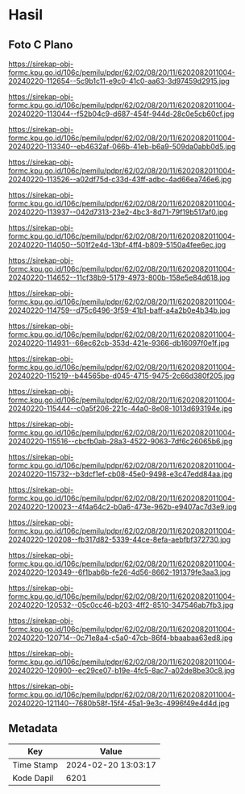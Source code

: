 # Hasil

## Foto C Plano

https://sirekap-obj-formc.kpu.go.id/106c/pemilu/pdpr/62/02/08/20/11/6202082011004-20240220-112654--5c9b1c11-e9c0-41c0-aa63-3d97459d2915.jpg

https://sirekap-obj-formc.kpu.go.id/106c/pemilu/pdpr/62/02/08/20/11/6202082011004-20240220-113044--f52b04c9-d687-454f-944d-28c0e5cb60cf.jpg

https://sirekap-obj-formc.kpu.go.id/106c/pemilu/pdpr/62/02/08/20/11/6202082011004-20240220-113340--eb4632af-066b-41eb-b6a9-509da0abb0d5.jpg

https://sirekap-obj-formc.kpu.go.id/106c/pemilu/pdpr/62/02/08/20/11/6202082011004-20240220-113526--a02df75d-c33d-43ff-adbc-4ad66ea746e6.jpg

https://sirekap-obj-formc.kpu.go.id/106c/pemilu/pdpr/62/02/08/20/11/6202082011004-20240220-113937--042d7313-23e2-4bc3-8d71-79f19b517af0.jpg

https://sirekap-obj-formc.kpu.go.id/106c/pemilu/pdpr/62/02/08/20/11/6202082011004-20240220-114050--501f2e4d-13bf-4ff4-b809-5150a4fee6ec.jpg

https://sirekap-obj-formc.kpu.go.id/106c/pemilu/pdpr/62/02/08/20/11/6202082011004-20240220-114652--11cf38b9-5179-4973-800b-158e5e84d618.jpg

https://sirekap-obj-formc.kpu.go.id/106c/pemilu/pdpr/62/02/08/20/11/6202082011004-20240220-114759--d75c6496-3f59-41b1-baff-a4a2b0e4b34b.jpg

https://sirekap-obj-formc.kpu.go.id/106c/pemilu/pdpr/62/02/08/20/11/6202082011004-20240220-114931--66ec62cb-353d-421e-9366-db16097f0e1f.jpg

https://sirekap-obj-formc.kpu.go.id/106c/pemilu/pdpr/62/02/08/20/11/6202082011004-20240220-115219--b44565be-d045-4715-9475-2c66d380f205.jpg

https://sirekap-obj-formc.kpu.go.id/106c/pemilu/pdpr/62/02/08/20/11/6202082011004-20240220-115444--c0a5f206-221c-44a0-8e08-1013d693194e.jpg

https://sirekap-obj-formc.kpu.go.id/106c/pemilu/pdpr/62/02/08/20/11/6202082011004-20240220-115516--cbcfb0ab-28a3-4522-9063-7df6c26065b6.jpg

https://sirekap-obj-formc.kpu.go.id/106c/pemilu/pdpr/62/02/08/20/11/6202082011004-20240220-115732--b3dcf1ef-cb08-45e0-9498-e3c47edd84aa.jpg

https://sirekap-obj-formc.kpu.go.id/106c/pemilu/pdpr/62/02/08/20/11/6202082011004-20240220-120023--4f4a64c2-b0a6-473e-962b-e9407ac7d3e9.jpg

https://sirekap-obj-formc.kpu.go.id/106c/pemilu/pdpr/62/02/08/20/11/6202082011004-20240220-120208--fb317d82-5339-44ce-8efa-aebfbf372730.jpg

https://sirekap-obj-formc.kpu.go.id/106c/pemilu/pdpr/62/02/08/20/11/6202082011004-20240220-120349--6f1bab6b-fe26-4d56-8662-191379fe3aa3.jpg

https://sirekap-obj-formc.kpu.go.id/106c/pemilu/pdpr/62/02/08/20/11/6202082011004-20240220-120532--05c0cc46-b203-4ff2-8510-347546ab7fb3.jpg

https://sirekap-obj-formc.kpu.go.id/106c/pemilu/pdpr/62/02/08/20/11/6202082011004-20240220-120714--0c71e8a4-c5a0-47cb-86f4-bbaabaa63ed8.jpg

https://sirekap-obj-formc.kpu.go.id/106c/pemilu/pdpr/62/02/08/20/11/6202082011004-20240220-120900--ec29ce07-b19e-4fc5-8ac7-a02de8be30c8.jpg

https://sirekap-obj-formc.kpu.go.id/106c/pemilu/pdpr/62/02/08/20/11/6202082011004-20240220-121140--7680b58f-15f4-45a1-9e3c-4996f49e4d4d.jpg


## Metadata

| Key        | Value               |
| ---------- | ------------------- |
| Time Stamp | 2024-02-20 13:03:17 |
| Kode Dapil | 6201                |



